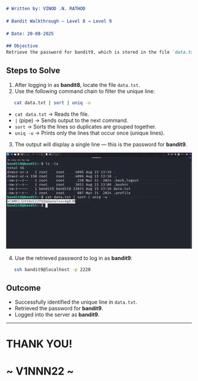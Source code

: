 ```markdown
# Written by: VINOD .N. RATHOD  

# Bandit Walkthrough — Level 8 → Level 9  

# Date: 20-08-2025  

## Objective  
Retrieve the password for bandit9, which is stored in the file `data.txt`. The hint specifies that the password is the only line of text that occurs exactly once.  
```

## **Steps to Solve**

1. After logging in as **bandit8**, locate the file `data.txt`.
2. Use the following command chain to filter the unique line:

```bash
   cat data.txt | sort | uniq -u
```

* `cat data.txt` → Reads the file.
* `|` (pipe) → Sends output to the next command.
* `sort` → Sorts the lines so duplicates are grouped together.
* `uniq -u` → Prints only the lines that occur once (unique lines).

3. The output will display a single line — this is the password for **bandit9**.

![Running cat data.txt | sort | uniq -u and retrieving the unique password](Assets/level-8.png)

4. Use the retrieved password to log in as **bandit9**:

```bash
   ssh bandit9@localhost -p 2220
```

## **Outcome**

* Successfully identified the unique line in `data.txt`.
* Retrieved the password for **bandit9**.
* Logged into the server as **bandit9**.

---

# THANK YOU!

# \~ **V1NNN22** \~

